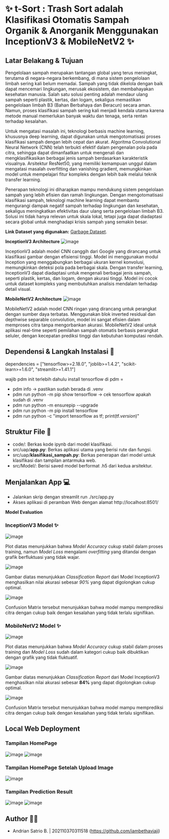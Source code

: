 # ✨ t-Sort : Trash Sort adalah Klasifikasi Otomatis Sampah Organik & Anorganik Menggunakan InceptionV3 & MobileNetV2 ✨

## Latar Belakang & Tujuan
Pengelolaan sampah merupakan tantangan global yang terus meningkat, terutama di negara-negara berkembang, di mana sistem pengelolaan limbah sering kali belum memadai. Sampah yang tidak dikelola dengan baik dapat mencemari lingkungan, merusak ekosistem, dan membahayakan kesehatan manusia. Salah satu solusi penting adalah mendaur ulang sampah seperti plastik, kertas, dan logam, sekaligus memastikan pengelolaan limbah B3 (Bahan Berbahaya dan Beracun) secara aman. Namun, proses klasifikasi sampah sering kali menjadi kendala utama karena metode manual memerlukan banyak waktu dan tenaga, serta rentan terhadap kesalahan.

Untuk mengatasi masalah ini, teknologi berbasis machine learning, khususnya deep learning, dapat digunakan untuk mengotomatisasi proses klasifikasi sampah dengan lebih cepat dan akurat. Algoritma Convolutional Neural Network (CNN) telah terbukti efektif dalam pengenalan pola pada citra, sehingga dapat dimanfaatkan untuk mengenali dan mengklasifikasikan berbagai jenis sampah berdasarkan karakteristik visualnya. Arsitektur ResNet50, yang memiliki kemampuan unggul dalam mengatasi masalah overfitting dan vanishing gradient, memungkinkan model untuk mempelajari fitur kompleks dengan lebih baik melalui teknik transfer learning.

Penerapan teknologi ini diharapkan mampu mendukung sistem pengelolaan sampah yang lebih efisien dan ramah lingkungan. Dengan mengotomatisasi klasifikasi sampah, teknologi machine learning dapat membantu mengurangi dampak negatif sampah terhadap lingkungan dan kesehatan, sekaligus meningkatkan efektivitas daur ulang serta pengelolaan limbah B3. Solusi ini tidak hanya relevan untuk skala lokal, tetapi juga dapat diadaptasi secara global untuk menghadapi krisis sampah yang semakin besar.

**Link Dataset yang digunakan:** [Garbage Dataset](https://www.kaggle.com/datasets/sumn2u/garbage-classification-v2).

**InceptionV3 Architecture**
![image](assets/inceptionv3.jpg)

InceptionV3 adalah model CNN canggih dari Google yang dirancang untuk klasifikasi gambar dengan efisiensi tinggi. Model ini menggunakan modul Inception yang menggabungkan berbagai ukuran kernel konvolusi, memungkinkan deteksi pola pada berbagai skala. Dengan transfer learning, InceptionV3 dapat diadaptasi untuk mengenali berbagai jenis sampah, seperti plastik, kertas, dan logam, dengan akurasi tinggi. Model ini cocok untuk dataset kompleks yang membutuhkan analisis mendalam terhadap detail visual.

**MobileNetV2 Architecture**
![image](assets/mobilenetv2.png)

MobileNetV2 adalah model CNN ringan yang dirancang untuk perangkat dengan sumber daya terbatas. Menggunakan blok inverted residual dan depthwise separable convolution, model ini sangat efisien dalam memproses citra tanpa mengorbankan akurasi. MobileNetV2 ideal untuk aplikasi real-time seperti pemilahan sampah otomatis berbasis perangkat seluler, dengan kecepatan prediksi tinggi dan kebutuhan komputasi rendah.

## Dependensi & Langkah Instalasi 📃
dependencies = ["tensorflow>=2.18.0", "joblib>=1.4.2", "scikit-learn>=1.6.0", "streamlit>=1.41.1"]

wajib pdm init terlebih dahulu
install tensorflow di pdm =
- pdm info -> pastikan sudah berada di .venv
- pdm run python -m pip show tensorflow -> cek tensorflow apakah sudah di .venv
- pdm run python -m ensurepip --upgrade
- pdm run python -m pip install tensorflow
- pdm run python -c "import tensorflow as tf; print(tf._version_)"

## Struktur File 📄
- code/: Berkas kode ipynb dari model klasifikasi.
- src/uap/**app.py**: Berkas aplikasi utama yang berisi rute dan fungsi.
- src/uap/**klasifikasi_sampah.py**: Berkas penerapan dari model untuk klasifikasi dan tampilan antarmuka web.
- src/Model/: Berisi saved model berformat .h5 dari kedua arsitektur.

## Menjalankan App 💻
- Jalankan skrip dengan streamlit run ./src/app.py
- Akses aplikasi di peramban Web dengan alamat http://localhost:8501/

**Model Evaluation**

### InceptionV3 Model ✨

![image](assets/Plot_Inceptionv3.png)

Plot diatas menunjukkan bahwa *Model Accuracy* cukup stabil dalam proses training, namun *Model Loss* mengalami *overfitting* yang ditandai dengan grafik berfluktuasi yang tidak wajar.

![image](assets/classreport_inceptionv3.png)

Gambar diatas menunjukkan *Classification Report* dari Model InceptionV3 menghasilkan nilai akurasi sebesar *90%* yang dapat digolongkan cukup optimal.

![image](assets/cm_inceptionv3.png)

Confusion Matrix tersebut menunjukkan bahwa model mampu memprediksi citra dengan cukup baik dengan kesalahan yang tidak terlalu signifikan.

### MobileNetV2 Model ✨

![image](assets/Plot_Mobilenetv2.png)

Plot diatas menunjukkan bahwa *Model Accuracy* cukup stabil dalam proses training dan *Model Loss* sudah dalam kategori cukup baik dibuktikan dengan grafik yang tidak fluktuatif.

![image](assets/classreport_mobilenetv2.png)

Gambar diatas menunjukkan *Classification Report* dari Model InceptionV3 menghasilkan nilai akurasi sebesar **84%** yang dapat digolongkan cukup optimal.

![image](assets/cm_mobilenetv2.png)

Confusion Matrix tersebut menunjukkan bahwa model mampu memprediksi citra dengan cukup baik dengan kesalahan yang tidak terlalu signifikan.

## Local Web Deployment

### Tampilan HomePage

![image](assets/home1.png)
![image](assets/home2.png)

### Tampilan HomePage Setelah Upload Image

![image](assets/upload.png)

### Tampilan Prediction Result

![image](assets/hasil1.png)
![image](assets/hasil2.png)

## Author 👨‍💻 
- Andrian Satrio B. | 202110370311518 (https://github.com/iambethaviaji)
